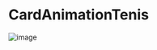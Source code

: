 # CardAnimationTenis
![image](https://user-images.githubusercontent.com/108469634/178146532-f721ad21-0018-4d89-8935-6baa1846aa0f.png)
